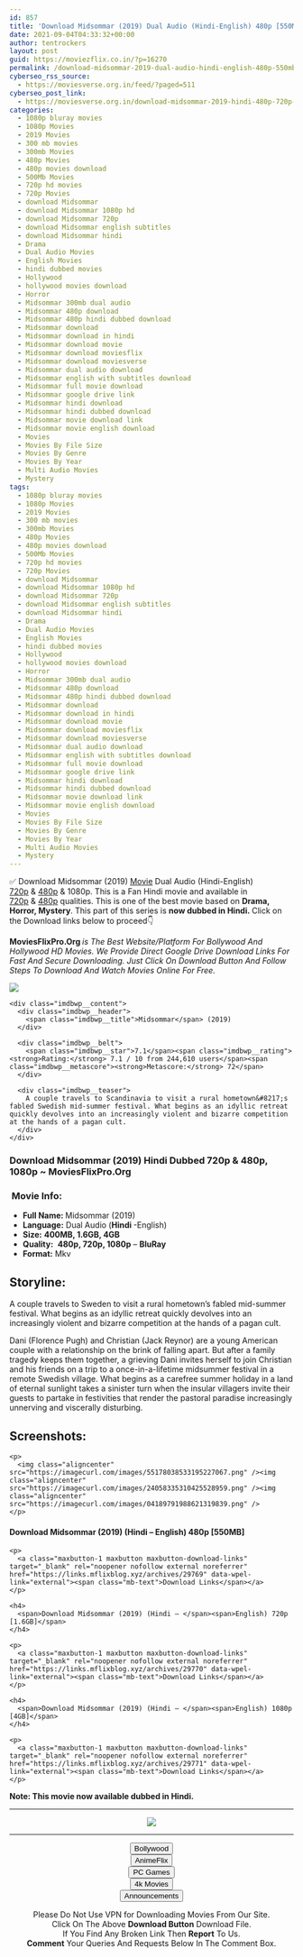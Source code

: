```yaml
---
id: 857
title: 'Download Midsommar (2019) Dual Audio (Hindi-English) 480p [550MB] || 720p [1.6GB] || 1080p [4GB]'
date: 2021-09-04T04:33:32+00:00
author: tentrockers
layout: post
guid: https://moviezflix.co.in/?p=16270
permalink: /download-midsommar-2019-dual-audio-hindi-english-480p-550mb-720p-1-6gb-1080p-4gb/
cyberseo_rss_source:
  - https://moviesverse.org.in/feed/?paged=511
cyberseo_post_link:
  - https://moviesverse.org.in/download-midsommar-2019-hindi-480p-720p-1080p/
categories:
  - 1080p bluray movies
  - 1080p Movies
  - 2019 Movies
  - 300 mb movies
  - 300mb Movies
  - 480p Movies
  - 480p movies download
  - 500Mb Movies
  - 720p hd movies
  - 720p Movies
  - download Midsommar
  - download Midsommar 1080p hd
  - download Midsommar 720p
  - download Midsommar english subtitles
  - download Midsommar hindi
  - Drama
  - Dual Audio Movies
  - English Movies
  - hindi dubbed movies
  - Hollywood
  - hollywood movies download
  - Horror
  - Midsommar 300mb dual audio
  - Midsommar 480p download
  - Midsommar 480p hindi dubbed download
  - Midsommar download
  - Midsommar download in hindi
  - Midsommar download movie
  - Midsommar download moviesflix
  - Midsommar download moviesverse
  - Midsommar dual audio download
  - Midsommar english with subtitles download
  - Midsommar full movie download
  - Midsommar google drive link
  - Midsommar hindi download
  - Midsommar hindi dubbed download
  - Midsommar movie download link
  - Midsommar movie english download
  - Movies
  - Movies By File Size
  - Movies By Genre
  - Movies By Year
  - Multi Audio Movies
  - Mystery
tags:
  - 1080p bluray movies
  - 1080p Movies
  - 2019 Movies
  - 300 mb movies
  - 300mb Movies
  - 480p Movies
  - 480p movies download
  - 500Mb Movies
  - 720p hd movies
  - 720p Movies
  - download Midsommar
  - download Midsommar 1080p hd
  - download Midsommar 720p
  - download Midsommar english subtitles
  - download Midsommar hindi
  - Drama
  - Dual Audio Movies
  - English Movies
  - hindi dubbed movies
  - Hollywood
  - hollywood movies download
  - Horror
  - Midsommar 300mb dual audio
  - Midsommar 480p download
  - Midsommar 480p hindi dubbed download
  - Midsommar download
  - Midsommar download in hindi
  - Midsommar download movie
  - Midsommar download moviesflix
  - Midsommar download moviesverse
  - Midsommar dual audio download
  - Midsommar english with subtitles download
  - Midsommar full movie download
  - Midsommar google drive link
  - Midsommar hindi download
  - Midsommar hindi dubbed download
  - Midsommar movie download link
  - Midsommar movie english download
  - Movies
  - Movies By File Size
  - Movies By Genre
  - Movies By Year
  - Multi Audio Movies
  - Mystery
---
```

<div class="thecontent clearfix">
  <p>
    ✅ Download Midsommar (2019) <a href="https://moviesverse.org.in/category/movies/" data-wpel-link="internal">Movie</a> Dual Audio (Hindi-English) <a href="https://moviesverse.org.in/720p-movies/" data-wpel-link="internal">720p</a>&nbsp;&&nbsp;<a href="https://moviesverse.org.in/480p-movies/" data-wpel-link="internal">480p</a> & 1080p. This is a Fan Hindi movie and available in <a href="https://moviesverse.org.in/720p-movies/" data-wpel-link="internal">720p</a>&nbsp;&&nbsp;<a href="https://moviesverse.org.in/480p-movies/" data-wpel-link="internal">480p</a> qualities. This is one of the best movie based on <strong>Drama, Horror, Mystery</strong>. This part of this series is <strong>now dubbed in <span>Hindi.&nbsp;</span></strong><span>Click on the Download links below to proceed👇</span>
  </p>
  
  <p>
    <strong><span>MoviesFlixPro.Org&nbsp;</span></strong><em>is The Best Website/Platform For Bollywood And Hollywood HD Movies. We Provide Direct Google Drive Download Links For Fast And Secure Downloading. Just Click On Download Button And Follow Steps To&nbsp;Download And Watch Movies Online For Free.</em>
  </p>
  
  <div class="imdbwp imdbwp--movie dark">
    <div class="imdbwp__thumb">
      <a class="imdbwp__link" target="_blank" title="Midsommar" href="https://www.imdb.com/title/tt8772262/" rel="nofollow external noopener noreferrer" data-wpel-link="external"><img class="imdbwp__img" src="https://m.media-amazon.com/images/M/MV5BMzQxNzQzOTQwM15BMl5BanBnXkFtZTgwMDQ2NTcwODM@._V1_SX300.jpg" /></a>
    </div>
    
    <div class="imdbwp__content">
      <div class="imdbwp__header">
        <span class="imdbwp__title">Midsommar</span> (2019)
      </div>
      
      <div class="imdbwp__belt">
        <span class="imdbwp__star">7.1</span><span class="imdbwp__rating"><strong>Rating:</strong> 7.1 / 10 from 244,610 users</span><span class="imdbwp__metascore"><strong>Metascore:</strong> 72</span>
      </div>
      
      <div class="imdbwp__teaser">
        A couple travels to Scandinavia to visit a rural hometown&#8217;s fabled Swedish mid-summer festival. What begins as an idyllic retreat quickly devolves into an increasingly violent and bizarre competition at the hands of a pagan cult.
      </div>
    </div>
  </div>
  
  <h3>
    <span>Download Midsommar (2019) Hindi Dubbed 720p & 480p, 1080p ~ MoviesFlixPro.Org</span>
  </h3>
  
  <h3>
    <span>&nbsp;Movie Info:&nbsp;</span>
  </h3>
  
  <ul>
    <li>
      <strong>Full Name: </strong>Midsommar (2019)
    </li>
    <li>
      <strong>Language:</strong> Dual Audio (<span><strong>Hindi </strong></span>-English)
    </li>
    <li>
      <strong>Size:</strong> <strong>400MB, 1.6GB, 4GB</strong>
    </li>
    <li>
      <strong>Quality:</strong>&nbsp; <strong>480p, 720p, 1080p</strong> – <span><strong>BluRay</strong></span>
    </li>
    <li>
      <strong>Format:</strong>&nbsp;Mkv
    </li>
  </ul>
  
  <h2>
    <span>Storyline:</span>
  </h2>
  
  <p>
    A couple travels to Sweden to visit a rural hometown’s fabled mid-summer festival. What begins as an idyllic retreat quickly devolves into an increasingly violent and bizarre competition at the hands of a pagan cult.
  </p>
  
  <p>
    Dani (Florence Pugh) and Christian (Jack Reynor) are a young American couple with a relationship on the brink of falling apart. But after a family tragedy keeps them together, a grieving Dani invites herself to join Christian and his friends on a trip to a once-in-a-lifetime midsummer festival in a remote Swedish village. What begins as a carefree summer holiday in a land of eternal sunlight takes a sinister turn when the insular villagers invite their guests to partake in festivities that render the pastoral paradise increasingly unnerving and viscerally disturbing.
  </p>
  
  <div class="summary_text">
    <h2>
      <span>Screenshots:</span>
    </h2>
    
    <p>
      <img class="aligncenter" src="https://imagecurl.com/images/55178038533195227067.png" /><img class="aligncenter" src="https://imagecurl.com/images/24058335310425528959.png" /><img class="aligncenter" src="https://imagecurl.com/images/04189791988621319839.png" />
    </p>
  </div>
  
  <div class="inline canwrap">
    <h4>
      <span>Download Midsommar (2019) (Hindi – </span><span>English) 480p [550MB]</span>
    </h4>
    
    <p>
      <a class="maxbutton-1 maxbutton maxbutton-download-links" target="_blank" rel="noopener nofollow external noreferrer" href="https://links.mflixblog.xyz/archives/29769" data-wpel-link="external"><span class="mb-text">Download Links</span></a>
    </p>
    
    <h4>
      <span>Download Midsommar (2019) (Hindi – </span><span>English) 720p [1.6GB]</span>
    </h4>
    
    <p>
      <a class="maxbutton-1 maxbutton maxbutton-download-links" target="_blank" rel="noopener nofollow external noreferrer" href="https://links.mflixblog.xyz/archives/29770" data-wpel-link="external"><span class="mb-text">Download Links</span></a>
    </p>
    
    <h4>
      <span>Download Midsommar (2019) (Hindi – </span><span>English) 1080p [4GB]</span>
    </h4>
    
    <p>
      <a class="maxbutton-1 maxbutton maxbutton-download-links" target="_blank" rel="noopener nofollow external noreferrer" href="https://links.mflixblog.xyz/archives/29771" data-wpel-link="external"><span class="mb-text">Download Links</span></a>
    </p>
  </div>
  
  <div class="inline canwrap">
    <div class="inline canwrap">
      <div class="inline canwrap">
        <div class="inline canwrap">
          <p>
            <span><strong>Note: This movie now available dubbed in Hindi.</strong></span>
          </p>
        </div>
      </div>
    </div>
  </div>
</div>

<center>
  </p> 
  
  <hr />
  
  <p>
    <a href="http://gdrivepro.xyz/join.php" data-wpel-link="external" target="_blank" rel="nofollow external noopener noreferrer"><img src="https://i.imgur.com/FhMdWdW.png" /></a>
  </p>
  
  <hr />
  
  <p>
    <a href="https://dogemovies.xyz" target="_blank" data-wpel-link="external" rel="nofollow external noopener noreferrer"><button class="button button5">Bollywood</button></a><br /> <a href="https://animeflix.in" target="_blank" data-wpel-link="external" rel="nofollow external noopener noreferrer"><button class="button button5">AnimeFlix</button></a><br /> <a href="https://gamesflix.net/" target="_blank" data-wpel-link="external" rel="nofollow external noopener noreferrer"><button class="button button5">PC Games</button></a><br /> <a href="https://uhdmovies.in" target="_blank" data-wpel-link="external" rel="nofollow external noopener noreferrer"><button class="button button5">4k Movies</button></a><br /> <a href="https://moviesverse.org.in/announcements/" target="_blank" data-wpel-link="internal" rel="noopener"><button class="button button5">Announcements</button></a>
  </p>
  
  <div class="alert alert-danger">
    Please Do Not Use VPN for Downloading Movies From Our Site.
  </div>
  
  <div class="alert alert-success">
    Click On The Above <strong>Download Button</strong> Download File.
  </div>
  
  <div class="alert alert-warning">
    If You Find Any Broken Link Then <strong>Report</strong> To Us.
  </div>
  
  <div class="alert alert-info">
    <strong>Comment</strong> Your Queries And Requests Below In The Comment Box.
  </div>
  
  <p>
    </center>
  </p>